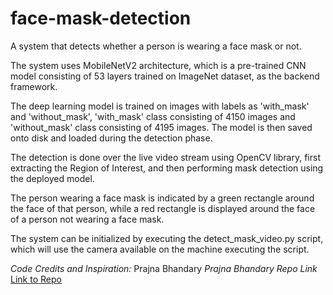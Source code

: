 # face-mask-detection
A system that detects whether a person is wearing a face mask or not.

The system uses MobileNetV2 architecture, which is a pre-trained CNN model consisting of 53 layers trained on ImageNet dataset, as the backend framework.

The deep learning model is trained on images with labels as 'with_mask' and 'without_mask', 'with_mask' class consisting of 4150 images and 'without_mask' class consisting of 4195 images. The model is then saved onto disk and loaded during the detection phase.

The detection is done over the live video stream using OpenCV library, first extracting the Region of Interest, and then performing mask detection using the deployed model.

The person wearing a face mask is indicated by a green rectangle around the face of that person, while a red rectangle is displayed around the face of a person not wearing a face mask.

The system can be initialized by executing the detect_mask_video.py script, which will use the camera available on the machine executing the script.

<i>Code Credits and Inspiration:</i> Prajna Bhandary
<i>Prajna Bhandary Repo Link</i> <a href="https://www.youtube.com/redirect?event=video_description&redir_token=QUFFLUhqblY0NTd5UkVJbll0OWpXMXRFZW1leG5kRVFQUXxBQ3Jtc0tuS21WQUtkdUxqTEp2WS1QMWljZWlfYmVaMHVQVy1PYmhXVDJEdEtZY1dCZ2lJY0dtM2FpeC02dkVUcjVtN0lNbHZSN21uYXU4TDdpX1RvQUdYOHhTTVAyM0xoRVV2c2h4Zk9jTmsxd09pc0VyWmZkaw&q=https%3A%2F%2Fgithub.com%2Fpik1989%2FFaceMaskDetection">Link to Repo</a>
